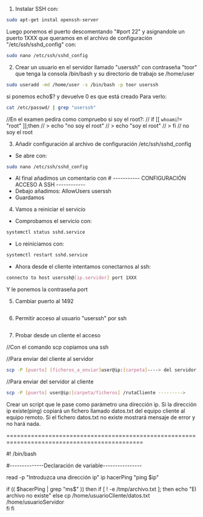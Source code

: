 1. Instalar SSH con:

```bash
sudo apt-get instal openssh-server
```

Luego ponemos el puerto descomentando "#port 22" y asignandole un puerto 1XXX que queramos en el archivo de configuración
"/etc/ssh/sshd_config" con:

```bash
sudo nano /etc/ssh/sshd_config
```

2. Crear un usuario en el servidor llamado "userssh" con contraseña "toor" que tenga la consola /bin/bash y su directorio de trabajo se /home/user

```bash
sudo useradd -md /home/user -s /bin/bash -p toor userssh
```
si ponemos echo$? y devuelve 0 es que está creado
Para verlo:
```bash
cat /etc/passwd/ | grep "userssh"
```
//En el examen pedira como compruebo si soy el root?:
// if [[ `whoami`!= "root" ]];then
// > echo "no soy el root"
// > echo "soy el root"
// > fi
// no soy el root 

3. Añadir configuración al archivo de configuración /etc/ssh/sshd_config

- Se abre con:

```bash
sudo nano /etc/ssh/sshd_config
```
- Al final añadimos un comentario con # ----------- CONFIGURACIÓN ACCESO A SSH ------------ 
- Debajo añadimos:
	AllowUsers userssh
- Guardamos

4. Vamos a reiniciar el servicio

- Comprobamos el servicio con:

```bash
systemctl status sshd.service
```

- Lo reiniciamos con:
```bash
systemctl restart sshd.service
```
- Ahora desde el cliente intentamos conectarnos al ssh:
```bash
connecto to host userssh@[ip.servidor] port 1XXX
```
Y le ponemos la contraseña port

5. Cambiar puerto al 1492

```bash

```

6. Permitir acceso al usuario "userssh" por ssh

```bash

```

7. Probar desde un cliente el acceso




//Con el comando scp copiamos una ssh

//Para enviar del cliente al servidor
```bash
scp -P [puerto] [ficheros_a_enviar]user@ip:[carpeta]----> del servidor
```
//Para enviar del servidor al cliente
```bash
scp -P [puerto] user@ip:[carpeta/ficheros] /rutaCliente --------->
```

Crear un script que le pase como parámetro una dirección ip. Si la dirección ip existe(ping)
copiará un fichero llamado datos.txt del equipo cliente al equipo remoto. Si el fichero 
datos.txt no existe mostrará mensaje de error y no hará nada.

=============================================================================================

#! /bin/bash

#--------------Declaración de variable----------------

read -p "Introduzca una dirección ip" ip
hacerPing "ping $ip"


if (( $hacerPing | grep "ms$" ))
then 
  if [ ! -e /tmp/archivo.txt ]; then
   echo "El archivo no existe"
  else
   cp /home/usuarioCliente/datos.txt /home/usuarioServidor  
  fi
fi



